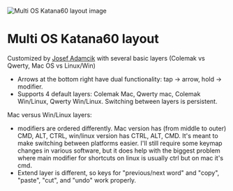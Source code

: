 ![Multi OS Katana60 layout image](https://i.imgur.com/KJMIeEv.png)

# Multi OS Katana60 layout

Customized by [Josef Adamcik](https://josef-adamcik.cz) with several basic layers (Colemak vs Qwerty, Mac OS vs Linux/Win)

- Arrows at the bottom right have dual functionality: tap -> arrow, hold -> modifier.
- Supports 4 default layers: Colemak Mac, Qwerty mac, Colemak Win/Linux, Qwerty Win/Linux. Switching between layers is persistent.

Mac versus Win/Linux layers:

- modifiers are ordered differently. Mac version has (from middle to outer) CMD, ALT, CTRL, win/linux version has CTRL, ALT, CMD. It's meant to make switching between platforms easier. I'll still require some keymap changes in various software, but it does help with the biggest problem where main modifier for shortcuts on linux is usually ctrl but on mac it's cmd.
- Extend layer is different, so keys for "previous/next word" and "copy",   "paste", "cut", and "undo" work properly. 


